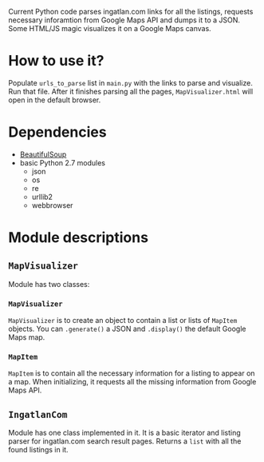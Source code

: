 Current Python code parses ingatlan.com links for all the listings, requests necessary inforamtion from Google Maps API and dumps it to a JSON. Some HTML/JS magic visualizes it on a Google Maps canvas.

# How to use it?

Populate ```urls_to_parse``` list in ```main.py``` with the links to parse and visualize. Run that file. After it finishes parsing all the pages, ```MapVisualizer.html``` will open in the default browser.

# Dependencies

* [BeautifulSoup](https://www.crummy.com/software/BeautifulSoup/bs4/doc/)
* basic Python 2.7 modules
  * json
  * os
  * re
  * urllib2
  * webbrowser

# Module descriptions

## ```MapVisualizer```

Module has two classes:

### ```MapVisualizer```

```MapVisualizer``` is to create an object to contain a list or lists of ```MapItem``` objects. You can ```.generate()``` a JSON and ```.display()``` the default Google Maps map.

### ```MapItem```

```MapItem``` is to contain all the necessary information for a listing to appear on a map. When initializing, it requests all the missing information from Google Maps API.

## ```IngatlanCom```

Module has one class implemented in it. It is a basic iterator and listing parser for ingatlan.com search result pages. Returns a ```list``` with all the found listings in it.
